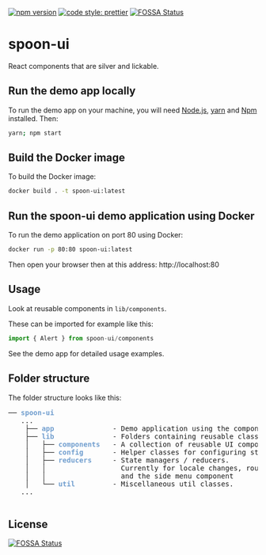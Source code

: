 [![npm version](https://badge.fury.io/js/%40grindrodbank%2Fspoon-ui.svg)](https://badge.fury.io/js/%40grindrodbank%2Fspoon-ui)
[![code style: prettier](https://img.shields.io/badge/code_style-prettier-ff69b4.svg?style=flat)](https://github.com/prettier/prettier)
[![FOSSA Status](https://app.fossa.io/api/projects/git%2Bgithub.com%2FGrindrodBank%2Fspoon-ui.svg?type=shield)](https://app.fossa.io/projects/git%2Bgithub.com%2FGrindrodBank%2Fspoon-ui?ref=badge_shield)
# spoon-ui
React components that are silver and lickable.

## Run the demo app locally
To run the demo app on your machine, you will need [Node.js](https://nodejs.org/en/download/package-manager/), [yarn](https://yarnpkg.com/lang/en/docs/install/) and [Npm](https://www.npmjs.com/get-npm) installed. Then:

```bash
yarn; npm start
```

## Build the Docker image
To build the Docker image:
```bash
docker build . -t spoon-ui:latest
```

## Run the spoon-ui demo application using Docker
To run the demo application on port 80 using Docker:
```bash
docker run -p 80:80 spoon-ui:latest
```

Then open your browser then at this address: http://localhost:80 

## Usage
 Look at reusable components in `lib/components`. 
 
 These can be imported for example like this:

```javascript
import { Alert } from spoon-ui/components
```
 See the demo app for detailed usage examples.

## Folder structure

The folder structure looks like this:

<pre>── <font color="#729FCF"><b>spoon-ui</b></font>
   ...
    ├── <font color="#729FCF"><b>app</b></font>              - Demo application using the components and classes with example usage.
    ├── <font color="#729FCF"><b>lib</b></font>              - Folders containing reusable classes.
    │   ├── <font color="#729FCF"><b>components</b></font>   - A collection of reusable UI components. 
    │   ├── <font color="#729FCF"><b>config</b></font>       - Helper classes for configuring storage, icons, notifications.
    │   ├── <font color="#729FCF"><b>reducers</b></font>     - State managers / reducers. 
    │   │                  Currently for locale changes, route position 
    │   │                  and the side menu component
    │   └── <font color="#729FCF"><b>util</b></font>         - Miscellaneous util classes.
   ...
 </pre>




## License
[![FOSSA Status](https://app.fossa.io/api/projects/git%2Bgithub.com%2FGrindrodBank%2Fspoon-ui.svg?type=large)](https://app.fossa.io/projects/git%2Bgithub.com%2FGrindrodBank%2Fspoon-ui?ref=badge_large)